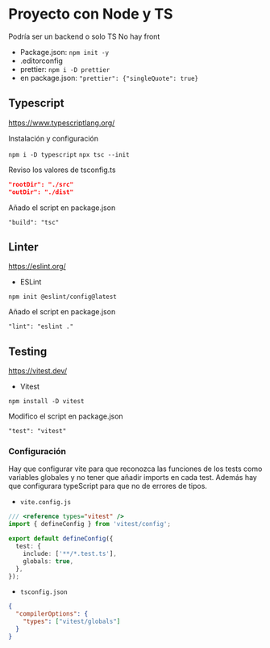 # Proyecto con Node y TS

Podría ser un backend o solo TS
No hay front

- Package.json: `npm init -y`
- .editorconfig
- prettier: `npm i -D prettier`
- en package.json: `"prettier": {"singleQuote": true}`

## Typescript

<https://www.typescriptlang.org/>

Instalación y configuración

`npm i -D typescript`
`npx tsc --init`

Reviso los valores de tsconfig.ts

```json
"rootDir": "./src"
"outDir": "./dist"
```

Añado el script en package.json

`"build": "tsc"`

## Linter

<https://eslint.org/>

- ESLint

`npm init @eslint/config@latest`

Añado el script en package.json

`"lint": "eslint ."`

## Testing

<https://vitest.dev/>

- Vitest

`npm install -D vitest`

Modifico el script en package.json

`"test": "vitest"`

### Configuración

Hay que configurar vite para que reconozca las funciones de los tests como variables globales y no tener que añadir imports en cada test. Además hay que configurara typeScript para que no de errores de tipos.

- `vite.config.js`

```ts
/// <reference types="vitest" />
import { defineConfig } from 'vitest/config';

export default defineConfig({
  test: {
    include: ['**/*.test.ts'],
    globals: true,
  },
});
```

- `tsconfig.json`

```json
{
  "compilerOptions": {
    "types": ["vitest/globals"]
  }
}
```
